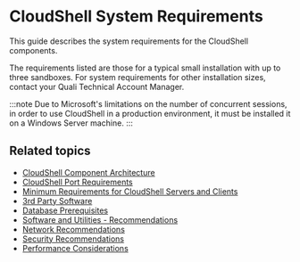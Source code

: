 # CloudShell System Requirements

This guide describes the system requirements for the CloudShell components.

The requirements listed are those for a typical small installation with up to three sandboxes. For system requirements for other installation sizes, contact your Quali Technical Account Manager.

:::note
Due to Microsoft's limitations on the number of concurrent sessions, in order to use CloudShell in a production environment, it must be installed it on a Windows Server machine.
:::

## Related topics

- [CloudShell Component Architecture](https://help.quali.com/Online%20Help/2023.3/Portal/Content/IG/Overview/cs-compnts.htm)
- [CloudShell Port Requirements](https://help.quali.com/Online%20Help/2023.3/Portal/Content/IG/Overview/cs-reqd-ports.htm)
- [Minimum Requirements for CloudShell Servers and Clients](https://help.quali.com/Online%20Help/2023.3/Portal/Content/IG/Overview/srvrs.htm)
- [3rd Party Software](https://help.quali.com/Online%20Help/2023.3/Portal/Content/IG/Overview/3rd-prty-sw.htm)
- [Database Prerequisites](https://help.quali.com/Online%20Help/2023.3/Portal/Content/IG/Overview/db-prereqs.htm)
- [Software and Utilities - Recommendations](https://help.quali.com/Online%20Help/2023.3/Portal/Content/IG/Overview/sw-util-recmd.htm)
- [Network Recommendations](https://help.quali.com/Online%20Help/2023.3/Portal/Content/IG/Overview/ntwrk-recmd.htm)
- [Security Recommendations](https://help.quali.com/Online%20Help/2023.3/Portal/Content/IG/Overview/scrty-recmd.htm)
- [Performance Considerations](https://help.quali.com/Online%20Help/2023.3/Portal/Content/IG/Overview/pfrmc-cnsdrs.htm)